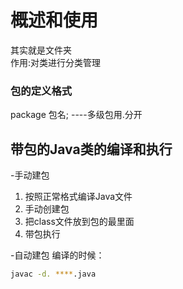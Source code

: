 # 概述和使用
其实就是文件夹
<br>作用:对类进行分类管理

### 包的定义格式
package 包名; ----多级包用.分开

## 带包的Java类的编译和执行

-手动建包
1. 按照正常格式编译Java文件<br>
2. 手动创建包
3. 把class文件放到包的最里面
4. 带包执行
 
-自动建包
编译的时候：
  
```bash
javac -d. ****.java
```
